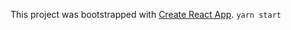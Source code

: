 This project was bootstrapped with [Create React App](https://github.com/facebookincubator/create-react-app).
`yarn start`
